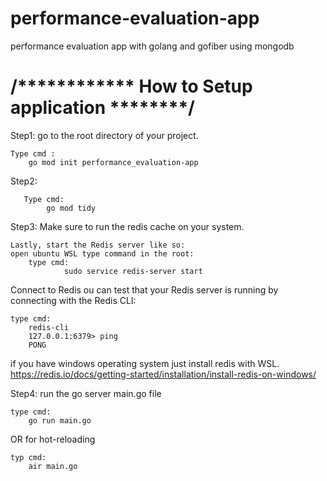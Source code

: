 # performance-evaluation-app

performance evaluation app with golang and gofiber using mongodb

# /**\*\*\*\***\*\*\*\***\*\*\*\*** How to Setup application \***\*\*\*\*\*\*\***/

Step1:
go to the root directory of your project.

    Type cmd :
        go mod init performance_evaluation-app

Step2:

       Type cmd:
            go mod tidy

Step3:
Make sure to run the redis cache on your system.

    Lastly, start the Redis server like so:
    open ubuntu WSL type command in the root:
        type cmd:
                sudo service redis-server start

Connect to Redis
ou can test that your Redis server is running by connecting with the Redis CLI:

    type cmd:
        redis-cli
        127.0.0.1:6379> ping
        PONG

if you have windows operating system just install redis with WSL.
https://redis.io/docs/getting-started/installation/install-redis-on-windows/

Step4:
run the go server main.go file

    type cmd:
        go run main.go

OR for hot-reloading

    typ cmd:
        air main.go
